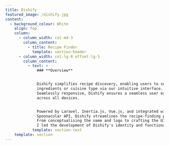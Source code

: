 ```yaml
---
title: Dishify
featured_image: /dishify.jpg
content:
  - background_colour: White
    align: Top
    column:
      - column_width: col-md-3
        column_content:
          - title: Recipe Finder
            template: section-header
      - column_width: col-lg-8 offset-lg-1
        column_content:
          - text: >
              ### **Overview**


              Dishify simplifies recipe discovery, enabling users to search by
              ingredients or cuisine type via our intuitive interface.
              Seamlessly responsive, Dishify ensures a seamless user experience
              across all devices.


              Powered by Laravel, Inertia.js, Vue.js, and integrated with the
              Spoonacular API, Dishify streamlines the recipe-finding process.
              From conceptualising the name and logo to crafting the UI and UX,
              I led the development of Dishify's identity and functionality.
            template: section-text
    template: section
---
```


